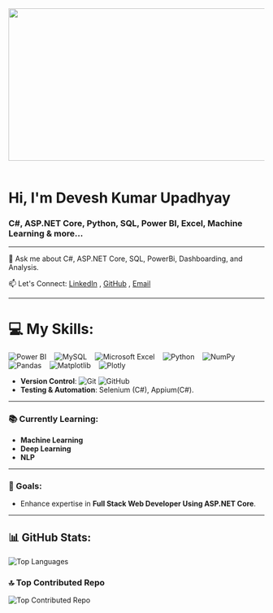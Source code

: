 
<img src="https://github.com/Anmol-Baranwal/Cool-GIFs-For-GitHub/assets/74038190/80728820-e06b-4f96-9c9e-9df46f0cc0a5" width="700" height="300" >
<br><br>

# Hi, I'm Devesh Kumar Upadhyay

### C#, ASP.NET Core, Python, SQL, Power BI, Excel, Machine Learning & more...

---
💬 Ask me about C#, ASP.NET Core, SQL, PowerBi, Dashboarding, and Analysis.

📫 Let's Connect: [LinkedIn](https://www.linkedin.com/in/devesh-kumar-upadhyay) , [GitHub](https://github.com/devesh905) , [Email](mailto:deveshkumarupadhayay@gmail.com)

---

# 💻 My Skills:

![Power BI](https://img.shields.io/badge/Power%20BI-%230F75A8.svg?style=for-the-badge&logo=power-bi&logoColor=yellow) &nbsp;&nbsp;
![MySQL](https://img.shields.io/badge/mysql-%2300000f.svg?style=for-the-badge&logo=mysql&logoColor=white&labelColor=00008B) &nbsp;&nbsp;
![Microsoft Excel](https://img.shields.io/badge/Microsoft%20Excel-%23217346.svg?style=for-the-badge&logo=microsoft-excel&logoColor=white) &nbsp;&nbsp;
![Python](https://img.shields.io/badge/python-3670A0?style=for-the-badge&logo=python&logoColor=ffdd54) &nbsp;&nbsp;
![NumPy](https://img.shields.io/badge/numpy-%23013243.svg?style=for-the-badge&logo=numpy&logoColor=white) &nbsp;&nbsp;
![Pandas](https://img.shields.io/badge/pandas-%23150458.svg?style=for-the-badge&logo=pandas&logoColor=white) &nbsp;&nbsp;
![Matplotlib](https://img.shields.io/badge/Matplotlib-%23ffffff.svg?style=for-the-badge&logo=Matplotlib&logoColor=black) &nbsp;&nbsp;
![Plotly](https://img.shields.io/badge/Plotly-%233F4F75.svg?style=for-the-badge&logo=plotly&logoColor=white)

- **Version Control**: ![Git](https://img.shields.io/badge/-Git-F05032?logo=git&logoColor=white&style=flat-square) ![GitHub](https://img.shields.io/badge/-GitHub-181717?logo=github&logoColor=white&style=flat-square)
- **Testing & Automation**: Selenium (C#), Appium(C#).

---

### 📚 Currently Learning:

- **Machine Learning**
- **Deep Learning**
- **NLP**

---

### 🌱 Goals:

- Enhance expertise in **Full Stack Web Developer Using ASP.NET Core**.
  
---

## 📊 GitHub Stats:

![Top Languages](https://github-readme-stats.vercel.app/api/top-langs/?username=devesh905&theme=radical&hide_border=false&include_all_commits=false&count_private=false&layout=compact)

### 🔝 Top Contributed Repo
![Top Contributed Repo](https://github-contributor-stats.vercel.app/api?username=devesh905&limit=5&theme=radical&combine_all_yearly_contributions=true)


